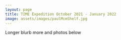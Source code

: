 ```yaml
---
layout: page
title: TIME Expedition October 2021 - January 2022
image: assets/images/paulMcmShelf.jpg
---
```


Longer blurb more and photos below



